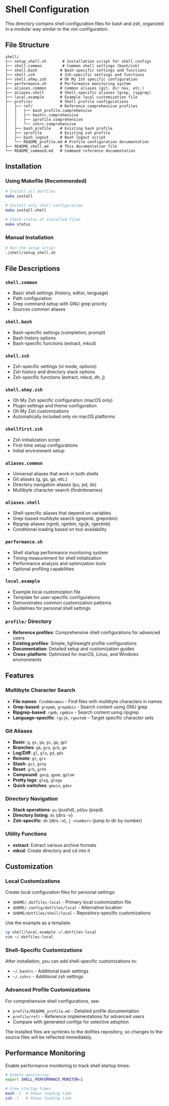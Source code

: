 # Shell Configuration

This directory contains shell configuration files for bash and zsh, organized in a modular way similar to the vim configuration.

## File Structure

```
shell/
├── setup_shell.sh       # Installation script for shell configs
├── shell.common         # Common shell settings (bash/zsh)
├── shell.bash          # Bash-specific settings and functions
├── shell.zsh           # Zsh-specific settings and functions
├── shell.ohmy.zsh      # Oh My Zsh specific configuration
├── performance.sh      # Performance monitoring system
├── aliases.common      # Common aliases (git, dir nav, etc.)
├── aliases.shell       # Shell-specific aliases (grep, ripgrep)
├── local.example       # Example local customization file
├── profile/            # Shell profile configurations
│   ├── ref/            # Reference comprehensive profiles
│   │   ├── bash_profile.comprehensive
│   │   ├── bashrc.comprehensive
│   │   ├── zprofile.comprehensive
│   │   └── zshrc.comprehensive
│   ├── bash_profile    # Existing bash profile
│   ├── zprofile        # Existing zsh profile
│   ├── bash_logout     # Bash logout script
│   └── README_profile.md # Profile configuration documentation
├── README_shell.md     # This documentation file
└── README_command.md   # Command reference documentation
```

## Installation

### Using Makefile (Recommended)
```bash
# Install all dotfiles
make install

# Install only shell configuration
make install-shell

# Check status of installed files
make status
```

### Manual Installation
```bash
# Run the setup script
./shell/setup_shell.sh
```

## File Descriptions

### `shell.common`
- Basic shell settings (history, editor, language)
- Path configuration
- Grep command setup with GNU grep priority
- Sources common aliases

### `shell.bash`
- Bash-specific settings (completion, prompt)
- Bash history options
- Bash-specific functions (extract, mkcd)

### `shell.zsh`
- Zsh-specific settings (vi mode, options)
- Zsh history and directory stack options
- Zsh-specific functions (extract, mkcd, dh, j)

### `shell.ohmy.zsh`
- Oh My Zsh specific configuration (macOS only)
- Plugin settings and theme configuration
- Oh My Zsh customizations
- Automatically included only on macOS platforms

### `shellfirst.zsh`
- Zsh initialization script
- First-time setup configurations
- Initial environment setup

### `aliases.common`
- Universal aliases that work in both shells
- Git aliases (g, gs, ga, etc.)
- Directory navigation aliases (pu, pd, ds)
- Multibyte character search (findmbnames)

### `aliases.shell`
- Shell-specific aliases that depend on variables
- Grep-based multibyte search (grepmb, grepmbin)
- Ripgrep aliases (rgmb, rgmbin, rgcjk, rgextmb)
- Conditional loading based on tool availability

### `performance.sh`
- Shell startup performance monitoring system
- Timing measurement for shell initialization
- Performance analysis and optimization tools
- Optional profiling capabilities

### `local.example`
- Example local customization file
- Template for user-specific configurations
- Demonstrates common customization patterns
- Guidelines for personal shell settings

### `profile/` Directory
- **Reference profiles**: Comprehensive shell configurations for advanced users
- **Existing profiles**: Simple, lightweight profile configurations
- **Documentation**: Detailed setup and customization guides
- **Cross-platform**: Optimized for macOS, Linux, and Windows environments

## Features

### Multibyte Character Search
- **File names**: `findmbnames` - Find files with multibyte characters in names
- **Grep-based**: `grepmb`, `grepmbin` - Search content using GNU grep
- **Ripgrep-based**: `rgmb`, `rgmbin` - Search content using ripgrep
- **Language-specific**: `rgcjk`, `rgextmb` - Target specific character sets

### Git Aliases
- **Basic**: `g`, `gs`, `ga`, `gc`, `gp`, `gpl`
- **Branches**: `gb`, `gco`, `gcb`, `gm`
- **Log/Diff**: `gl`, `glo`, `gd`, `gds`
- **Remote**: `gr`, `grv`
- **Stash**: `gst`, `gstp`
- **Reset**: `grh`, `grhh`
- **Compound**: `gacp`, `gpom`, `gplom`
- **Pretty logs**: `glog`, `gloga`
- **Quick switches**: `gmain`, `gdev`

### Directory Navigation
- **Stack operations**: `pu` (pushd), `pd`/`po` (popd)
- **Directory listing**: `ds` (dirs -v)
- **Zsh-specific**: `dh` (dirs -v), `j <number>` (jump to dir by number)

### Utility Functions
- **extract**: Extract various archive formats
- **mkcd**: Create directory and cd into it

## Customization

### Local Customizations
Create local configuration files for personal settings:
- `$HOME/.dotfiles-local` - Primary local customization file
- `$HOME/.config/dotfiles/local` - Alternative location
- `$HOME/dotfiles/shell/local` - Repository-specific customizations

Use the example as a template:
```bash
cp shell/local.example ~/.dotfiles-local
vim ~/.dotfiles-local
```

### Shell-Specific Customizations
After installation, you can add shell-specific customizations to:
- `~/.bashrc` - Additional bash settings
- `~/.zshrc` - Additional zsh settings

### Advanced Profile Customizations
For comprehensive shell configurations, see:
- `profile/README_profile.md` - Detailed profile documentation
- `profile/ref/` - Reference implementations for advanced users
- Compare with generated configs for selective adoption

The installed files are symlinks to the dotfiles repository, so changes to the source files will be reflected immediately.

## Performance Monitoring

Enable performance monitoring to track shell startup times:
```bash
# Enable monitoring
export SHELL_PERFORMANCE_MONITOR=1

# View startup times
bash -l  # Shows loading time
zsh -l   # Shows loading time
```
